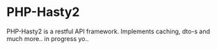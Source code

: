 PHP-Hasty2
==========

PHP-Hasty2 is a restful API framework.
Implements caching, dto-s and much more..
in progress yo..
